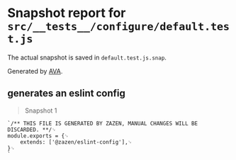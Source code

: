 # Snapshot report for `src/__tests__/configure/default.test.js`

The actual snapshot is saved in `default.test.js.snap`.

Generated by [AVA](https://avajs.dev).

## generates an eslint config

> Snapshot 1

    `/** THIS FILE IS GENERATED BY ZAZEN, MANUAL CHANGES WILL BE DISCARDED. **/␊
    module.exports = {␊
    	extends: ['@zazen/eslint-config'],␊
    }␊
    `
